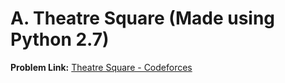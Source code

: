 # A. Theatre Square (Made using Python 2.7)

**Problem Link:** [Theatre Square - Codeforces](https://codeforces.com/problemset/problem/1/A)


